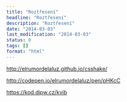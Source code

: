 ```yaml
---
title: "Roztřesení"
headline: "Roztřesení"
description: "Roztřesení"
date: "2014-03-03"
last_modification: "2014-03-03"
status: 0
tags: []
format: "html"
---
```


http://elrumordelaluz.github.io/csshake/

http://codepen.io/elrumordelaluz/pen/pHKcC

https://kod.djpw.cz/kvjb